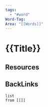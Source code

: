 ```yaml
---
tags:
  - "#word"
Word-Tag: 
Area: "[[Words]]"
---
```

# {{Title}}


## Resources



## BackLinks

```dataview
list
from [[]]
```


